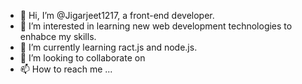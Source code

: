 - 👋 Hi, I’m @Jigarjeet1217, a front-end developer.
- 👀 I’m interested in learning new web development technologies to enhabce my skills.
- 🌱 I’m currently learning ract.js and node.js.
- 💞️ I’m looking to collaborate on
- 📫 How to reach me ...

<!---
Jigarjeet1217/Jigarjeet1217 is a ✨ special ✨ repository because its `README.md` (this file) appears on your GitHub profile.
You can click the Preview link to take a look at your changes.
--->
